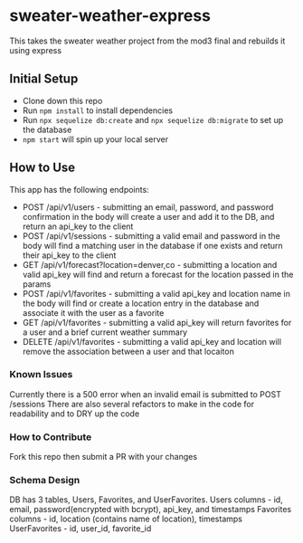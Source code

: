 # sweater-weather-express

This takes the sweater weather project from the mod3 final and rebuilds it using express

## Initial Setup

- Clone down this repo
- Run `npm install` to install dependencies
- Run `npx sequelize db:create` and `npx sequelize db:migrate` to set up the database
- `npm start` will spin up your local server

## How to Use

This app has the following endpoints:
- POST /api/v1/users - submitting an email, password, and password confirmation in the body will create a user and add it to the DB, and return an api_key to the client
- POST /api/v1/sessions - submitting a valid email and password in the body will find a matching user in the database if one exists and return their api_key to the client
- GET /api/v1/forecast?location=denver,co - submitting a location and valid api_key will find and return a forecast for the location passed in the params
- POST /api/v1/favorites - submitting a valid api_key and location name in the body will find or create a location entry in the database and associate it with the user as a favorite
- GET /api/v1/favorites - submitting a valid api_key will return favorites for a user and a brief current weather summary
- DELETE /api/v1/favorites - submitting a valid api_key and location will remove the association between a user and that locaiton

### Known Issues
Currently there is a 500 error when an invalid email is submitted to POST /sessions
There are also several refactors to make in the code for readability and to DRY up the code

### How to Contribute
Fork this repo then submit a PR with your changes

### Schema Design
DB has 3 tables, Users, Favorites, and UserFavorites.
Users columns - id, email, password(encrypted with bcrypt), api_key, and timestamps
Favorites columns - id, location (contains name of location), timestamps
UserFavorites - id, user_id, favorite_id
